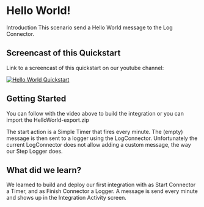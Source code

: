 # Hello World!

Introduction
This scenario send a Hello World message to the Log Connector. 

## Screencast of this Quickstart

Link to a screencast of this quickstart on our youtube channel:

[![Hello World Quickstart](https://img.youtube.com/vi/Z81TyyvBxy0/0.jpg)](https://youtu.be/Z81TyyvBxy0)


## Getting Started

You can follow with the video above to build the integration or you can import the HelloWorld-export.zip

The start action is a Simple Timer that fires every minute. The (empty) message is then sent to a logger using the LogConnector. Unfortunately the current LogConnector does not allow adding a custom message, the way our Step Logger does.

## What did we learn?

We learned to build and deploy our first integration with as Start Connector a Timer, and as Finish Connector a Logger. A message is send every minute and shows up in the Integration Activity screen.
